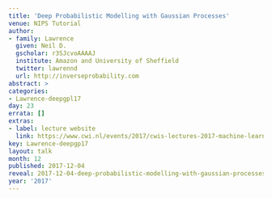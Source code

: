 ```yaml
---
title: 'Deep Probabilistic Modelling with Gaussian Processes'
venue: NIPS Tutorial
author:
- family: Lawrence
  given: Neil D.
  gscholar: r3SJcvoAAAAJ
  institute: Amazon and University of Sheffield
  twitter: lawrennd
  url: http://inverseprobability.com
abstract: >
categories:
- Lawrence-deepgpl17
day: 23
errata: []
extras:
- label: lecture website
  link: https://www.cwi.nl/events/2017/cwis-lectures-2017-machine-learning/cwi-lectures-machine-learning
key: Lawrence-deepgp17
layout: talk
month: 12
published: 2017-12-04
reveal: 2017-12-04-deep-probabilistic-modelling-with-gaussian-processes.slides.html
year: '2017'
---
```


